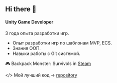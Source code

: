 ## Hi there 👋
#### Unity Game Developer
3 года опыта разработки игр.

- Опыт разработки игр по шаблонам MVP, ECS.
- Знания ООП.
- Навыки работы с Git системой.

🎮 Backpack Monster: Survivols in [Steam](https://store.steampowered.com/app/2869480/Backpack_Monsters_Survivors/)

</> Мой лучший код -> [repository](https://github.com/neosab3r/test-task-top-view-shooter)
